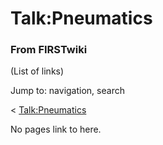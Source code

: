 # Talk:Pneumatics

### From FIRSTwiki

(List of links)

Jump to: navigation, search

&lt; [Talk:Pneumatics](/index.php?title=Talk:Pneumatics&redirect=no
"Talk:Pneumatics" )  

No pages link to here.

